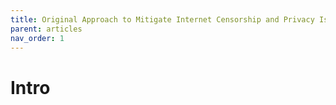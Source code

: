 ```yaml
---
title: Original Approach to Mitigate Internet Censorship and Privacy Issues
parent: articles
nav_order: 1
---
```


# Intro
